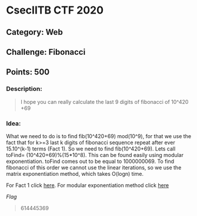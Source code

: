# CsecIITB CTF 2020
## Category: Web
## Challenge: Fibonacci
## Points: 500
### Description:

> I hope you can really calculate the last 9 digits of fibonacci of 10^420 +69

### Idea: 

What we need to do is to find fib(10^420+69) mod(10^9), for that we use the fact that for k>=3 last k digits
of fibonacci sequence repeat after ever 15.10^(k-1) terms (Fact 1). So we need to find fib(10^420+69).
Lets call toFind= (10^420+69)%(15*10^8). This can be found easily using modular exponentiation.
toFind comes out to be equal to 1000000069. To find fibonacci of this order we cannot use the linear iterations, so we use
the matrix exponentiation method, which takes O(logn) time.

For Fact 1 click [here](https://math.stackexchange.com/questions/1353119/last-10-digits-of-the-billionth-fibonacci-number).
For modular exponentiation method click [here](http://fusharblog.com/solving-linear-recurrence-for-programming-contest/)

*Flag*
> 614445369


